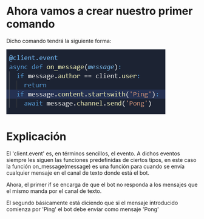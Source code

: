 # Ahora vamos a crear nuestro primer comando

Dicho comando tendrá la siguiente forma:

![paso6.1](https://github.com/VictorFloresJuarez/Bots-de-Discord/blob/main/Recursos/paso6.1.png?raw=true)


# Explicación

El 'client.event' es, en términos sencillos, el evento. A dichos eventos siempre les siguen las funciones predefinidas de ciertos tipos, en este caso la función on_message(message) es una función para cuando se envía cualquier mensaje en el canal de texto donde está el bot.

Ahora, el primer if se encarga de que el bot no responda a los mensajes que el mismo manda por el canal de texto.

El segundo básicamente está diciendo que si el mensaje introducido comienza por 'Ping' el bot debe enviar como mensaje 'Pong'
